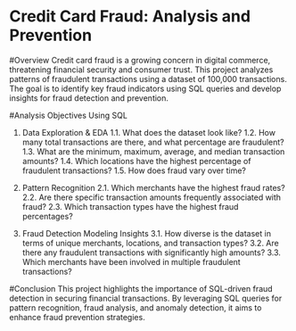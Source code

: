 # Credit Card Fraud: Analysis and Prevention

#Overview
Credit card fraud is a growing concern in digital commerce, threatening financial security and consumer trust. This project analyzes patterns of fraudulent transactions using a dataset of 100,000 transactions. The goal is to identify key fraud indicators using SQL queries and develop insights for fraud detection and prevention.

#Analysis Objectives Using SQL
  1. Data Exploration & EDA
  1.1. What does the dataset look like?
  1.2. How many total transactions are there, and what percentage are fraudulent?
  1.3. What are the minimum, maximum, average, and median transaction amounts?
  1.4. Which locations have the highest percentage of fraudulent transactions?
  1.5. How does fraud vary over time?
  
  2. Pattern Recognition
  2.1. Which merchants have the highest fraud rates?
  2.2. Are there specific transaction amounts frequently associated with fraud?
  2.3. Which transaction types have the highest fraud percentages?
  
  3. Fraud Detection Modeling Insights
  3.1. How diverse is the dataset in terms of unique merchants, locations, and transaction types?
  3.2. Are there any fraudulent transactions with significantly high amounts?
  3.3. Which merchants have been involved in multiple fraudulent transactions?

#Conclusion
This project highlights the importance of SQL-driven fraud detection in securing financial transactions. By leveraging SQL queries for pattern recognition, fraud analysis, and anomaly detection, it aims to enhance fraud prevention strategies.
